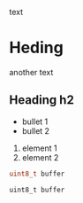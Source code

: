 text

# Heding

another text

## Heading h2

* bullet 1
* bullet 2

1. element 1
2. element 2

```c
uint8_t buffer
```

```c-nc
uint8_t buffer
```



